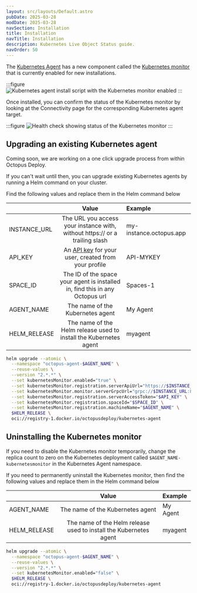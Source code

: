 ```yaml
---
layout: src/layouts/Default.astro
pubDate: 2025-03-28
modDate: 2025-03-28
navSection: Installation
title: Installation
navTitle: Installation
description: Kubernetes Live Object Status guide.
navOrder: 50
---
```


The [Kubernetes Agent](/docs/kubernetes/targets/kubernetes-agent) has a new component called the [Kubernetes monitor](/docs/kubernetes/targets/kubernetes-agent/kubernetes-monitor) that is currently enabled for new installations.

:::figure
![Kubernetes agent install script with the Kubernetes monitor enabled](/docs/kubernetes/live-object-status/kubernetes-agent-monitor-installation.png)
:::

Once installed, you can confirm the status of the Kubernetes monitor by looking at the Connectivity page for the corresponding Kubernetes agent target.

:::figure
![Health check showing status of the Kubernetes monitor](/docs/kubernetes/live-object-status/kubernetes-agent-monitor-health-check.png)
:::

## Upgrading an existing Kubernetes agent

Coming soon, we are working on a one click upgrade process from within Octopus Deploy.

If you can't wait until then, you can upgrade existing Kubernetes agents by running a Helm command on your cluster.

Find the following values and replace them in the Helm command below

|              |                                                 Value                                                  | Example                 |
| :----------- | :----------------------------------------------------------------------------------------------------: | :---------------------- |
| INSTANCE_URL |              The URL you access your instance with, without https:// or a trailing slash               | my-instance.octopus.app |
| API_KEY      | An [API key](/docs/octopus-rest-api/how-to-create-an-api-key) for your user, created from your profile | API-MYKEY               |
| SPACE_ID     |              The ID of the space your agent is installed in, find this in any Octopus url              | Spaces-1                |
| AGENT_NAME   |                                    The name of the Kubernetes agent                                    | My Agent                |
| HELM_RELEASE |                   The name of the Helm release used to install the Kubernetes agent                    | myagent                 |

```bash
helm upgrade --atomic \
  --namespace "octopus-agent-$AGENT_NAME" \
  --reuse-values \
  --version "2.*.*" \
  --set kubernetesMonitor.enabled="true" \
  --set kubernetesMonitor.registration.serverApiUrl="https://$INSTANCE_URL/" \
  --set kubernetesMonitor.monitor.serverGrpcUrl="grpc://$INSTANCE_URL:8443" \
  --set kubernetesMonitor.registration.serverAccessToken="$API_KEY" \
  --set kubernetesMonitor.registration.spaceId="$SPACE_ID" \
  --set kubernetesMonitor.registration.machineName="$AGENT_NAME" \
  $HELM_RELEASE \
  oci://registry-1.docker.io/octopusdeploy/kubernetes-agent
```

## Uninstalling the Kubernetes monitor

If you need to disable the Kubernetes monitor temporarily, change the replica count to zero on the Kubernetes deployment called `$AGENT_NAME-kubernetesmonitor` in the Kubernetes Agent namespace.

If you need to permanently uninstall the Kubernetes monitor, then find the following values and replace them in the Helm command below

|              |                               Value                               | Example  |
| :----------- | :---------------------------------------------------------------: | :------- |
| AGENT_NAME   |                 The name of the Kubernetes agent                  | My Agent |
| HELM_RELEASE | The name of the Helm release used to install the Kubernetes agent | myagent  |

```bash
helm upgrade --atomic \
  --namespace "octopus-agent-$AGENT_NAME" \
  --reuse-values \
  --version "2.*.*" \
  --set kubernetesMonitor.enabled="false" \
  $HELM_RELEASE \
  oci://registry-1.docker.io/octopusdeploy/kubernetes-agent
```
